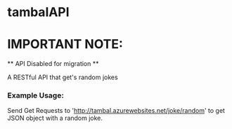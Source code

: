 tambalAPI
=========

# IMPORTANT NOTE:
** API Disabled for migration **

A RESTful API that get's random jokes


### Example Usage:

Send Get Requests to 'http://tambal.azurewebsites.net/joke/random' to get JSON object with a random joke.
